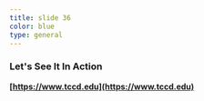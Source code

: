 ```yaml
---
title: slide 36
color: blue
type: general
---
```

### Let's See It In Action

**[https://www.tccd.edu](https://www.tccd.edu)**
